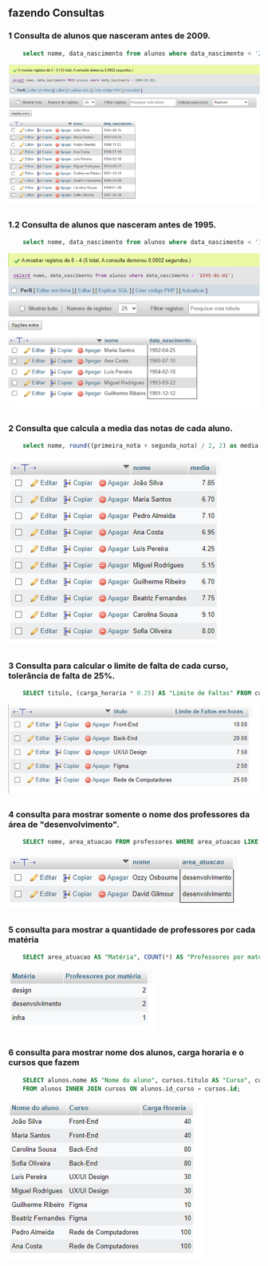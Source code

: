 ## fazendo Consultas

### 1 Consulta de alunos que nasceram antes de 2009.

```sql
    select nome, data_nascimento from alunos where data_nascimento < '2009-01-01';
```
 ![resultado da pesquisa](imagens-consultas/1-consulta.png)

##

### 1.2 Consulta de alunos que nasceram antes de 1995.

```sql
    select nome, data_nascimento from alunos where data_nascimento < '1995-01-01';
```
 ![resultado da pesquisa](imagens-consultas/1-2consulta.png)

##

### 2 Consulta que calcula a media das notas de cada aluno.

```sql
    select nome, round((primeira_nota + segunda_nota) / 2, 2) as media from alunos;
```
![resultado da pesquisa](imagens-consultas/2-consulta.png)

##

### 3 Consulta para calcular o limite de falta de cada curso, tolerância de falta de 25%.

```sql
    SELECT titulo, (carga_horaria * 0.25) AS "Limite de Faltas" FROM cursos;
```
![resultado da pesquisa](imagens-consultas/3-consulta.png)

##

### 4 consulta para mostrar somente o nome dos professores da área de "desenvolvimento".

```sql
    SELECT nome, area_atuacao FROM professores WHERE area_atuacao LIKE '%desenvolvimento%';
```
![resultado da pesquisa](imagens-consultas/4-consulta.png)

##

### 5 consulta para mostrar a quantidade de professores por cada matéria

```sql
    SELECT area_atuacao AS "Matéria", COUNT(*) AS "Professores por matéria" FROM professores GROUP BY area_atuacao;
```
![resultado da pesquisa](imagens-consultas/5-consulta.png)

##

### 6 consulta para mostrar nome dos alunos, carga horaria e o cursos que fazem

```sql
    SELECT alunos.nome AS "Nome do aluno", cursos.titulo AS "Curso", cursos.carga_horaria AS "Carga Horaria"
    FROM alunos INNER JOIN cursos ON alunos.id_curso = cursos.id;
```
![resultado da pesquisa](imagens-consultas/6-consulta.png)

##

